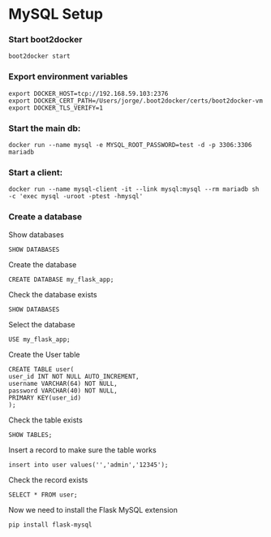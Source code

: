# MySQL Setup

### Start boot2docker
```
boot2docker start
```

### Export environment variables
```
export DOCKER_HOST=tcp://192.168.59.103:2376
export DOCKER_CERT_PATH=/Users/jorge/.boot2docker/certs/boot2docker-vm
export DOCKER_TLS_VERIFY=1
```

### Start the main db:
```
docker run --name mysql -e MYSQL_ROOT_PASSWORD=test -d -p 3306:3306 mariadb
```

### Start a client:
```
docker run --name mysql-client -it --link mysql:mysql --rm mariadb sh -c 'exec mysql -uroot -ptest -hmysql'
```

### Create a database

Show databases
```
SHOW DATABASES
```

Create the database
```
CREATE DATABASE my_flask_app;
```

Check the database exists
```
SHOW DATABASES
```

Select the database
```
USE my_flask_app;
```

Create the User table
```
CREATE TABLE user(
user_id INT NOT NULL AUTO_INCREMENT,
username VARCHAR(64) NOT NULL,
password VARCHAR(40) NOT NULL,
PRIMARY KEY(user_id)
);
```

Check the table exists
```
SHOW TABLES;
```

Insert a record to make sure the table works
```
insert into user values('','admin','12345');
```

Check the record exists
```
SELECT * FROM user;
```
Now we need to install the Flask MySQL extension
```
pip install flask-mysql
```
